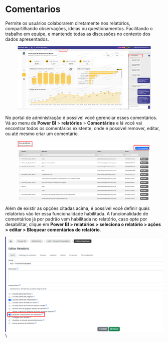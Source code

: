 # Comentarios

Permite os usuários colaborarem diretamente nos relatórios, compartilhando observações, ideias ou questionamentos. Facilitando o trabalho em equipe, e mantendo todas as discussões no contexto dos dados apresentados.

<figure><img src="../../.gitbook/assets/image (439).png" alt=""><figcaption></figcaption></figure>

No portal de administração é possível você gerenciar esses comentários. Vá ao menu de **Power BI** > **relatórios** > **Comentários** e lá você vai encontrar todos os comentários existente, onde é possível remover, editar, ou até mesmo criar um comentário.

<figure><img src="../../.gitbook/assets/image (440).png" alt=""><figcaption></figcaption></figure>

Além de existir as opções citadas acima, é possível você definir quais relatórios vão ter essa funcionalidade habilitada. A funcionalidade de comentários já por padrão vem habilitada no relatório, caso opte por desabilitar, clique em **Power BI > relatórios > seleciona o relatório > ações > editar > Bloquear comentários do relatório**.

![](<../../.gitbook/assets/image (441).png>)\
